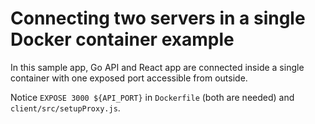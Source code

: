 # Connecting two servers in a single Docker container example

In this sample app, Go API and React app are connected inside a single container with one exposed port accessible from outside.

Notice `EXPOSE 3000 ${API_PORT}` in `Dockerfile` (both are needed) and `client/src/setupProxy.js`.

